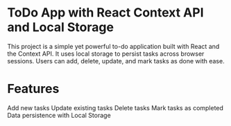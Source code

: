 # ToDo App with React Context API and Local Storage

This project is a simple yet powerful to-do application built with React and the Context API. It uses local storage to persist tasks across browser sessions. Users can add, delete, update, and mark tasks as done with ease.

# Features

Add new tasks
Update existing tasks
Delete tasks
Mark tasks as completed
Data persistence with Local Storage
